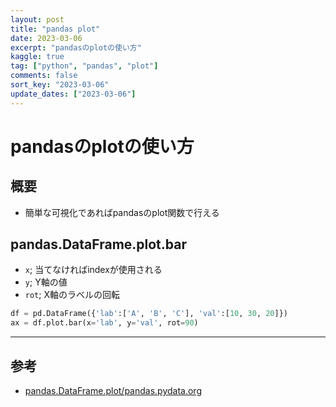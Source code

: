 ```yaml
---
layout: post
title: "pandas plot" 
date: 2023-03-06
excerpt: "pandasのplotの使い方"
kaggle: true
tag: ["python", "pandas", "plot"]
comments: false
sort_key: "2023-03-06"
update_dates: ["2023-03-06"]
---
```


# pandasのplotの使い方

## 概要
 - 簡単な可視化であればpandasのplot関数で行える

## pandas.DataFrame.plot.bar
 - `x`; 当てなければindexが使用される
 - `y`; Y軸の値
 - `rot`; X軸のラベルの回転

```python
df = pd.DataFrame({'lab':['A', 'B', 'C'], 'val':[10, 30, 20]})
ax = df.plot.bar(x='lab', y='val', rot=90)
```

---

## 参考
 - [pandas.DataFrame.plot/pandas.pydata.org](https://pandas.pydata.org/docs/reference/api/pandas.DataFrame.plot.html)
